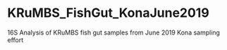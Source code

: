 # KRuMBS_FishGut_KonaJune2019
16S Analysis of KRuMBS fish gut samples from June 2019 Kona sampling effort
